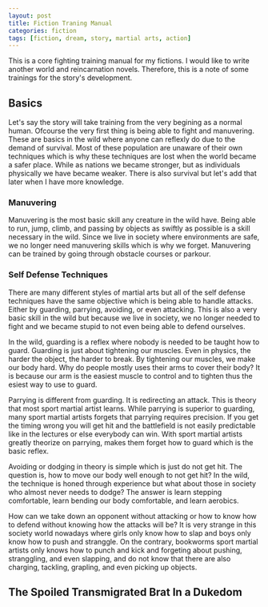 ```yaml
---
layout: post
title: Fiction Traning Manual
categories: fiction
tags: [fiction, dream, story, martial arts, action]
---
```

This is a core fighting training manual for my fictions. I would like to write another world and reincarnation novels. Therefore, this is a note of some trainings for the story's development.

## Basics

Let's say the story will take training from the very begining as a normal human. Ofcourse the very first thing is being able to fight and manuvering. These are basics in the wild where anyone can reflexly do due to the demand of survival. Most of these population are unaware of their own techniques which is why these techniques are lost when the world became a safer place. While as nations we became stronger, but as individuals physically we have became weaker. There is also survival but let's add that later when I have more knowledge.

### Manuvering

Manuvering is the most basic skill any creature in the wild have. Being able to run, jump, climb, and passing by objects as swiftly as possible is a skill necessary in the wild. Since we live in society where environments are safe, we no longer need manuvering skills which is why we forget. Manuvering can be trained by going through obstacle courses or parkour.

### Self Defense Techniques

There are many different styles of martial arts but all of the self defense techniques have the same objective which is being able to handle attacks. Either by guarding, parrying, avoiding, or even attacking. This is also a very basic skill in the wild but because we live in society, we no longer needed to fight and we became stupid to not even being able to defend ourselves. 

In the wild, guarding is a reflex where nobody is needed to be taught how to guard. Guarding is just about tightening our muscles. Even in physics, the harder the object, the harder to break. By tightening our muscles, we make our body hard. Why do people mostly uses their arms to cover their body? It is because our arm is the easiest muscle to control and to tighten thus the esiest way to use to guard.

Parrying is different from guarding. It is redirecting an attack. This is theory that most sport martial artist learns. While parrying is superior to guarding, many sport martial artists forgets that parrying requires precision. If you get the timing wrong you will get hit and the battlefield is not easily predictable like in the lectures or else everybody can win. With sport martial artists greatly theorize on parrying, makes them forget how to guard which is the basic reflex.

Avoiding or dodging in theory is simple which is just do not get hit. The question is, how to move our body well enough to not get hit? In the wild, the technique is honed through experience but what about those in society who almost never needs to dodge? The answer is learn stepping comfortable, learn bending our body comfortable, and learn aerobics.

How can we take down an opponent without attacking or how to know how to defend without knowing how the attacks will be? It is very strange in this society world nowadays where girls only know how to slap and boys only know how to push and stranggle. On the contrary, bookworms sport martial artists only knows how to punch and kick and forgeting about pushing, stranggling, and even slapping, and do not know that there are also charging, tackling, grapling, and even picking up objects.

## The Spoiled Transmigrated Brat In a Dukedom
